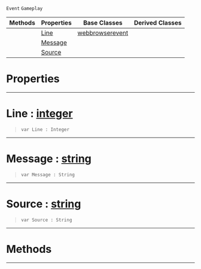  `Event` `Gameplay`



|Methods|Properties|Base Classes|Derived Classes|
|---|---|---|---|
| |[ Line](https://github.com/zeroengineteam/ZeroDocs/blob/master/code_reference/class_reference/webbrowserconsoleevent.markdown#line-zero-engine-documen)|[webbrowserevent](https://github.com/zeroengineteam/ZeroDocs/blob/master/code_reference/class_reference/webbrowserevent.markdown)| |
| |[ Message](https://github.com/zeroengineteam/ZeroDocs/blob/master/code_reference/class_reference/webbrowserconsoleevent.markdown#message-zero-engine-docu)| | |
| |[ Source](https://github.com/zeroengineteam/ZeroDocs/blob/master/code_reference/class_reference/webbrowserconsoleevent.markdown#source-zero-engine-docum)| | |


 #  Properties


---  
 #  Line : [integer](https://github.com/zeroengineteam/ZeroDocs/blob/master/code_reference/zilch_base_types/integer.markdown)

> 
> ``` lang=cpp, name=Zilch
> var Line : Integer


---  
 #  Message : [string](https://github.com/zeroengineteam/ZeroDocs/blob/master/code_reference/zilch_base_types/string.markdown)

> 
> ``` lang=cpp, name=Zilch
> var Message : String


---  
 #  Source : [string](https://github.com/zeroengineteam/ZeroDocs/blob/master/code_reference/zilch_base_types/string.markdown)

> 
> ``` lang=cpp, name=Zilch
> var Source : String


---  
 #  Methods


---  
 

 